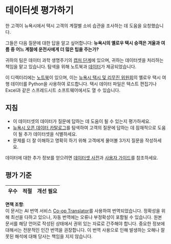 <!--
CO_OP_TRANSLATOR_METADATA:
{
  "original_hash": "564445c39ad29a491abcb9356fc4d47d",
  "translation_date": "2025-08-25T17:45:20+00:00",
  "source_file": "4-Data-Science-Lifecycle/14-Introduction/assignment.md",
  "language_code": "ko"
}
-->
# 데이터셋 평가하기

한 고객이 뉴욕시에서 택시 고객의 계절별 소비 습관을 조사하는 데 도움을 요청했습니다.

그들은 다음 질문에 대한 답을 알고 싶어합니다: **뉴욕시의 옐로우 택시 승객은 겨울과 여름 중 어느 계절에 운전사에게 더 많은 팁을 주는가?**

귀하의 팀은 데이터 과학 생명주기의 [캡처 단계](Readme.md#Capturing)에 있으며, 귀하는 데이터셋을 처리하는 책임을 맡고 있습니다. 탐색을 위해 노트북과 [데이터](../../../../data/taxi.csv)가 제공되었습니다.

이 디렉터리에는 [노트북](../../../../4-Data-Science-Lifecycle/14-Introduction/notebook.ipynb)이 있으며, 이는 [뉴욕시 택시 및 리무진 위원회](https://docs.microsoft.com/en-us/azure/open-datasets/dataset-taxi-yellow?tabs=azureml-opendatasets)의 옐로우 택시 여행 데이터를 Python을 사용하여 로드합니다. 택시 데이터 파일은 텍스트 편집기나 Excel과 같은 스프레드시트 소프트웨어에서도 열 수 있습니다.

## 지침

- 이 데이터셋의 데이터가 질문에 답하는 데 도움이 될 수 있는지 평가하세요.
- [뉴욕시 오픈 데이터 카탈로그](https://data.cityofnewyork.us/browse?sortBy=most_accessed&utf8=%E2%9C%93)를 탐색하여 고객의 질문에 답하는 데 잠재적으로 도움이 될 추가 데이터셋을 식별하세요.
- 문제를 더 잘 이해하고 명확히 하기 위해 고객에게 물어볼 3가지 질문을 작성하세요.

데이터에 대한 추가 정보를 얻으려면 [데이터셋 사전](https://www1.nyc.gov/assets/tlc/downloads/pdf/data_dictionary_trip_records_yellow.pdf)과 [사용자 가이드](https://www1.nyc.gov/assets/tlc/downloads/pdf/trip_record_user_guide.pdf)를 참조하세요.

## 평가 기준

우수 | 적절 | 개선 필요
--- | --- | --- |

**면책 조항**:  
이 문서는 AI 번역 서비스 [Co-op Translator](https://github.com/Azure/co-op-translator)를 사용하여 번역되었습니다. 정확성을 위해 최선을 다하고 있으나, 자동 번역에는 오류나 부정확성이 포함될 수 있습니다. 원본 문서를 해당 언어로 작성된 상태에서 권위 있는 자료로 간주해야 합니다. 중요한 정보에 대해서는 전문적인 인간 번역을 권장합니다. 이 번역 사용으로 인해 발생하는 오해나 잘못된 해석에 대해 당사는 책임을 지지 않습니다.